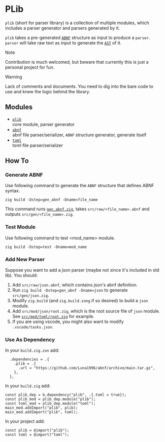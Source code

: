 # PLib
`plib` (short for parser library) is a collection of multiple modules, which includes a parser generator and parsers generated by it.

`plib` takes a pre-generated [`ABNF`][1] structure as input to produce a `parser`.\
`parser` will take raw text as input to generate the [`AST`][2] of it.

> [!NOTE]
> Contribution is much welcomed, but beware that currently this is just a personal project for fun.

> [!WARNING]
> Lack of comments and documents. You need to dig into the bare code to use and knew the logic behind the library.

## Modules
- [`plib`][3]\
  core module, parser generator
- [`abnf`][4]\
  abnf file parser/serializer, `ABNF` structure generator, generate itself
- [`toml`][5]\
  toml file parser/serializer

## How To

### Generate ABNF
Use following command to generate the `ABNF` structure that defines ABNF syntax.
```
zig build -Dstep=gen_abnf -Dname=file_name
```
This command runs [`gen_abnf.zig`][6], takes `src/raw/<file_name>.abnf` and outputs `src/gen/<file_name>.zig`.

### Test Module
Use following command to test <mod_name> module.
```
zig build -Dstep=test -Dname=mod_name
```

### Add New Parser
Suppose you want to add a json parser (maybe not since it's included in std lib). You should:
1. Add `src/raw/json.abnf`, which contains json's abnf definition.
2. Run `zig build -Dstep=gen_abnf -Dname=json` to generate `src/gen/json.zig`.
3. Modify `zig.build` (and `zig.build.zong` if so desired) to build a `json` module.
4. Add `src/mod/json/root.zig`, which is the root source file of `json` module. See [`src/mod/toml/root.zig`](src/mod/toml/root.zig) for example.
5. If you are using vscode, you might also want to modify `.vscode/tasks.json`.

[1]: https://en.wikipedia.org/wiki/Augmented_Backus%E2%80%93Naur_form
[2]: https://en.wikipedia.org/wiki/Abstract_syntax_tree
[3]: https://github.com/Luna1996/abnf/tree/main/src/lib
[4]: https://github.com/Luna1996/abnf/tree/main/src/mod/abnf
[5]: https://github.com/Luna1996/abnf/tree/main/src/mod/toml
[6]: https://github.com/Luna1996/abnf/tree/main/src/exe/gen_abnf.zig

### Use As Dependency
In your `build.zig.zon` add:
```zig
  .dependencies = .{
    .plib = .{
      .url = "https://github.com/Luna1996/abnf/archive/main.tar.gz",
    },
  },
```
In your `build.zig` add:
```zig
const plib_dep = b.dependency("plib", .{.toml = true});
const plib_mod = plib_dep.module("plib");
const toml_mod = plib_dep.module("toml");
main_mod.addImport("plib", plib);
main_mod.addImport("plib", toml);
```
In your project add:
```zig
const plib = @import("plib");
const toml = @import("toml");
```
